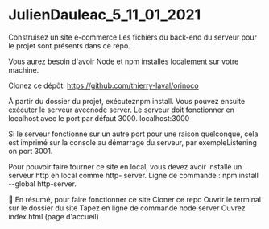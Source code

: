 # JulienDauleac_5_11_01_2021
Construisez un site e-commerce
Les fichiers du back-end du serveur pour le projet sont présents dans ce répo.

Vous aurez besoin d'avoir Node et npm installés localement sur votre machine.

Clonez ce dépôt: https://github.com/thierry-laval/orinoco

À partir du dossier du projet, exécuteznpm install. Vous pouvez ensuite exécuter le serveur avecnode server. Le serveur doit fonctionner en localhost avec le port par défaut 3000. localhost:3000

Si le serveur fonctionne sur un autre port pour une raison quelconque, cela est imprimé sur la console au démarrage du serveur, par exempleListening on port 3001.

Pour pouvoir faire tourner ce site en local, vous devez avoir installé un serveur http en local comme http- server. Ligne de commande : npm install --global http-server.

🔨 En résumé, pour faire fonctionner ce site
Cloner ce repo
Ouvrir le terminal sur le dossier du site
Tapez en ligne de commande node server
Ouvrez index.html (page d'accueil)

